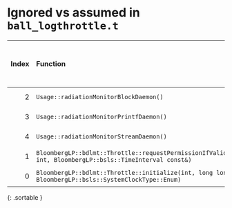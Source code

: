 # Ignored vs assumed in `ball_logthrottle.t`

<script src="../sorttable.js"></script>
|   Index | Function                                                                                                     |   Difference in number of lines |   Function size difference in bytes | Disassembly                                                             | Number of lines in assumed build   | Number of bytes in assumed build   | Number of lines in ignored build   | Number of bytes in ignored build   |
|--------:|:-------------------------------------------------------------------------------------------------------------|--------------------------------:|------------------------------------:|:------------------------------------------------------------------------|:-----------------------------------|:-----------------------------------|:-----------------------------------|:-----------------------------------|
|       2 | `Usage::radiationMonitorBlockDaemon()`                                                                       |                             -17 |                                 -32 | [Assumed](2.assume.s.txt), [Ignored](2.none.s.txt), [Diff](2.diff.html) | 1,216                              | 4,221,200                          | 1,248                              | 4,221,232                          |
|       3 | `Usage::radiationMonitorPrintfDaemon()`                                                                      |                             -17 |                                 -32 | [Assumed](3.assume.s.txt), [Ignored](3.none.s.txt), [Diff](3.diff.html) | 1,056                              | 4,222,416                          | 1,088                              | 4,222,480                          |
|       4 | `Usage::radiationMonitorStreamDaemon()`                                                                      |                             -17 |                                 -32 | [Assumed](4.assume.s.txt), [Ignored](4.none.s.txt), [Diff](4.diff.html) | 1,216                              | 4,219,984                          | 1,248                              | 4,219,984                          |
|       1 | `BloombergLP::bdlmt::Throttle::requestPermissionIfValid(bool*, int, BloombergLP::bsls::TimeInterval const&)` |                              -3 |                                 -32 | [Assumed](1.assume.s.txt), [Ignored](1.none.s.txt), [Diff](1.diff.html) | 208                                | 4,484,144                          | 240                                | 4,488,432                          |
|       0 | `BloombergLP::bdlmt::Throttle::initialize(int, long long, BloombergLP::bsls::SystemClockType::Enum)`         |                               1 |                                   0 | [Assumed](0.assume.s.txt), [Ignored](0.none.s.txt), [Diff](0.diff.html) | 96                                 | 4,483,824                          | 96                                 | 4,488,112                          |
{: .sortable }
